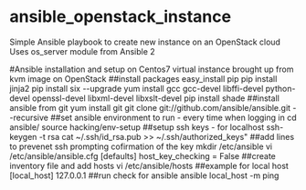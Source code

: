 # ansible_openstack_instance
Simple Ansible playbook to create new instance on an OpenStack cloud
Uses os_server module from Ansible 2

#Ansible installation and setup on Centos7 virtual instance brought up from kvm image on OpenStack
##install packages
easy_install pip
pip install jinja2
pip install six --upgrade
yum install gcc gcc-devel libffi-devel python-devel openssl-devel libxml-devel libxslt-devel
pip install shade
##install ansible from git
yum install git
git clone git://github.com/ansible/ansible.git --recursive
##set ansible environment to run - every time when logging in
cd ansible/
source hacking/env-setup
##setup ssh keys - for localhost
ssh-keygen -t rsa
cat ~/.ssh/id_rsa.pub  >>  ~/.ssh/authorized_keys"
##add lines to prevenet ssh prompting cofirmation of the key
mkdir /etc/ansible
vi /etc/ansible/ansible.cfg
[defaults]
host_key_checking = False
##create inventory file and add hosts
vi /etc/ansible/hosts
##example for local host
[local_host]
127.0.0.1
##run check for ansible
ansible local_host -m ping
